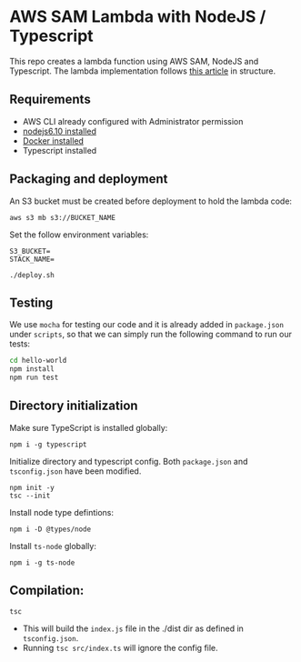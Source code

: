# AWS SAM Lambda with NodeJS / Typescript

This repo creates a lambda function using AWS SAM, NodeJS and Typescript. The lambda implementation follows 
[this article](https://scotch.io/@nwayve/how-to-build-a-lambda-function-in-typescript) in structure.

## Requirements

* AWS CLI already configured with Administrator permission
* [nodejs6.10 installed](https://nodejs.org/en/download/releases/)
* [Docker installed](https://www.docker.com/community-edition)
* Typescript installed

## Packaging and deployment

An S3 bucket must be created before deployment to hold the lambda code:

```
aws s3 mb s3://BUCKET_NAME
```

Set the follow environment variables:
```
S3_BUCKET=
STACK_NAME=
```

```
./deploy.sh
```

## Testing

We use `mocha` for testing our code and it is already added in `package.json` under `scripts`, so that we can simply run the following command to run our tests:

```bash
cd hello-world
npm install
npm run test
```

## Directory initialization

Make sure TypeScript is installed globally:
```
npm i -g typescript
```

Initialize directory and typescript config. Both `package.json` and `tsconfig.json` have been modified.
```
npm init -y
tsc --init
```

Install node type defintions:
```
npm i -D @types/node
```

Install `ts-node` globally:
```
npm i -g ts-node
```

## Compilation:

```
tsc
```

- This will build the `index.js` file in the ./dist dir as defined in `tsconfig.json`.  
- Running `tsc src/index.ts` will ignore the config file.  